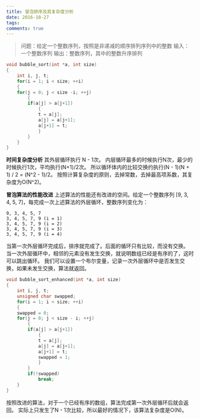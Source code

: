 ```yaml
---
title: 冒泡排序及其复杂度分析
date: 2016-10-27
tags:
comments: true
---
```


>问题：给定一个整数序列，按照是非递减的顺序排列序列中的整数
>输入：一个整数序列
>输出：整数序列，其中的整数升序排列

<!--more-->

```c++
void bubble_sort(int *a, int size)
{
    int i, j, t;
    for(i = 1; i < size; ++i)
    {
    for(j = 0; j < size -i; ++j)
        {
        if(a[j] > a[j+1])
            {
            t = a[j];
            a[j] = a[j+1];
            a[j+1] = t;
            }
        }
    }
}
```

**时间复杂度分析**
其外层循环执行 N - 1次。
内层循环最多的时候执行N次，最少的时候执行1次，平均执行(N+1)/2次。
所以循环体内的比较交换约执行(N - 1)(N + 1) / 2 = (N^2 - 1)/2。
按照计算复杂度的原则，去掉常数，去掉最高项系数，其复杂度为O(N^2)。

**冒泡算法的性能改进**
上述算法的性能还有改进的空间。给定一个整数序列 [9, 3, 4, 5, 7]，每完成一次上述算法的外层循环，整数序列变化为：
```
9, 3, 4, 5, 7
3, 4, 5, 7, 9 (i = 1)
3, 4, 5, 7, 9 (i = 2)
3, 4, 5, 7, 9 (i = 3)
3, 4, 5, 7, 9 (i = 4)
```
当第一次外层循环完成后，排序就完成了。后面的循环只有比较，而没有交换。
当一次外层循环中，相邻的元素没有发生交换，就说明数组已经是有序的了，这时可以跳出循环。
我们可以设置一个布尔变量，记录一次外层循环中是否发生交换，如果未发生交换，算法就返回。
```c++
void bubble_sort_enhanced(int *a, int size)
{
    int i, j, t;
    unsigned char swapped;
    for(i = 1; i < size; ++i)
    {
    swapped = 0;
    for(j = 0; j < size - i; ++j)
        {
        if(a[j] > a[j+1])
            {
            t = a[j];
            a[j] = a[j+1];
            a[j+1] = t;
            swapped = 1;
            }
        }
        if(!swapped)
            break;
    }
}
```
按照改进的算法，对于一个已经有序的数组，算法完成第一次外层循环后就会返回。
实际上只发生了N - 1次比较，所以最好的情况下，该算法复杂度是O(N)。
